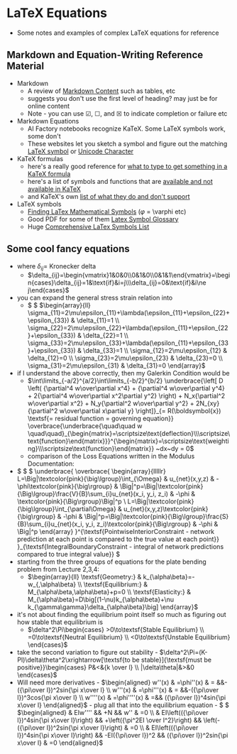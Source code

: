 # LaTeX Equations
- Some notes and examples of complex LaTeX equations for reference

## Markdown and Equation-Writing Reference Material
- Markdown
    - A review of [Markdown Content](https://aimlabs.us.lmco.com/content/new) such as tables, etc
    - suggests you don't use the first level of heading? may just be for online content
    - Note - you can use &#x2611;, &#x2610;, and &#x2612; to indicate completion or failure etc
- Markdown Equations
    - AI Factory notebooks recognize KaTeX. Some LaTeX symbols work, some don't
    - These websites let you sketch a symbol and figure out the matching [LaTeX symbol](http://detexify.kirelabs.org/classify.html) or [Unicode Character](http://shapecatcher.com/)
- KaTeX formulas
    - here's a really good reference for [what to type to get something in a KaTeX formula](https://katex.org/docs/supported.html)
    - here's a list of symbols and functions that are [available and not available in KaTeX](https://utensil-site.github.io/available-in-katex/)
    - and KaTeX's own [list of what they do and don't support](https://katex.org/docs/support_table.html)
- LaTeX symbols
    - [Finding LaTex Mathematical Symbols](https://tex.stackexchange.com/questions/14/how-to-look-up-a-symbol-or-identify-a-letter-from-a-math-alphabet-or-other-chara) ($\varphi$ = \varphi etc)
    - Good PDF for some of them [Latex Symbol Glossary](https://www.cmor-faculty.rice.edu/~heinken/latex/symbols.pdf)
    - Huge [Comprehensive LaTex Symbols List](http://mirrors.ctan.org/info/symbols/comprehensive/symbols-a4.pdf)

## Some cool fancy equations

- where $\delta_{ij}=$ Kronecker delta
    - $\delta_{ij}=\begin{vmatrix}1&0&0\\0&1&0\\0&1&1\end{vmatrix}=\begin{cases}\delta_{ij}=1&\text{if}&i=j\\\delta_{ij}=0&\text{if}&i\ne j\end{cases}$
- you can expand the general stress strain relation into
    - $ $
$\begin{array}{ll}
\sigma_{11}=2\mu\epsilon_{11}+\lambda(\epsilon_{11}+\epsilon_{22}+\epsilon_{33}) & \delta_{11}=1 \\
\sigma_{22}=2\mu\epsilon_{22}+\lambda(\epsilon_{11}+\epsilon_{22}+\epsilon_{33}) & \delta_{22}=1 \\
\sigma_{33}=2\mu\epsilon_{33}+\lambda(\epsilon_{11}+\epsilon_{33}+\epsilon_{33}) & \delta_{33}=1 \\
\sigma_{12}=2\mu\epsilon_{12}                                                    & \delta_{12}=0 \\
\sigma_{23}=2\mu\epsilon_{23}                                                    & \delta_{23}=0 \\
\sigma_{31}=2\mu\epsilon_{31}                                                    & \delta_{31}=0
\end{array}$
- if I understand the above correctly, then my Galerkin Condition would be
    - $\int\limits_{-a/2}^{a/2}\int\limits_{-b/2}^{b/2} \underbrace{\left[ D \left( {\partial^4 w\over\partial x^4} + {\partial^4 w\over\partial y^4} + 2{\partial^4 w\over\partial x^2\partial y^2} \right) + N_x{\partial^2 w\over\partial x^2} + N_y{\partial^2 w\over\partial y^2} + 2N_{xy}{\partial^2 w\over\partial x\partial y} \right]}_{= R(\boldsymbol{x}) \textsf{= residual function = governing equation}} \overbrace{\underbrace{\quad\quad w \quad\quad}_{\begin{matrix}=\scriptsize\text{deflection}\\\scriptsize\text{function}\end{matrix}}}^{\begin{matrix}=\scriptsize\text{weighting}\\\scriptsize\text{function}\end{matrix}} ~dx~dy = 0$
    - comparison of the Loss Equations written in the Modulus Documentation:
- $ $
$
\underbrace{
\overbrace{
\begin{array}{lllllr}
L=\Big|\textcolor{pink}{\big\lgroup}\int_{\Omega}         & u_{net}(x,y,z)                   & -\phi\textcolor{pink}{\big\rgroup} & \Big|^p=\Big|\textcolor{pink}{\Big\lgroup}\frac{V}{B}\sum_{i}u_{net}(x_i, y_i, z_i)                  & -\phi & \textcolor{pink}{\Big\rgroup}\Big|^p \\
L=\Big|\textcolor{pink}{\big\lgroup}\int_{\partial\Omega} & u_{net}(x,y,z)\textcolor{pink}{\big\rgroup} & -\phi                   & \Big|^p=\Big|\textcolor{pink}{\Big\lgroup}\frac{S}{B}\sum_{i}u_{net}(x_i, y_i, z_i)\textcolor{pink}{\Big\rgroup} & -\phi &                  \Big|^p
\end{array}
}^{\textsf{PointwiseInteriorConstraint - network prediction at each point is compared to the true value at each point}}
}_{\textsf{IntegralBoundaryConstraint  - integral of network predictions compared to true integral value}}
$
- starting from the three groups of equations for the plate bending problem from Lecture 2,3,4:
    - $\begin{array}{ll} \textsf{Geometry:} & k_{\alpha\beta}=-w_{,\alpha\beta} \\ \textsf{Equilibrium:} & M_{\alpha\beta,\alpha\beta}+p=0 \\ \textsf{Elasticity:} & M_{\alpha\beta}=D\big[(1-\nu)k_{\alpha\beta}+\nu k_{\gamma\gamma}\delta_{\alpha\beta}\big] \end{array}$
- it's not about finding the equilibrium point itself so much as figuring out how stable that equilibrium is
    - $\delta^2\Pi\begin{cases} >0\to\textsf{Stable Equilibrium} \\ =0\to\textsf{Neutral Equilibrium} \\ <0\to\textsf{Unstable Equilibrium} \end{cases}$
- take the second variation to figure out stability
        - $\delta^2\Pi=(K-Pl)\delta\theta^2\xrightarrow[\textsf{to be stable}]{\textsf{must be positive}}\begin{cases} P&<&{k \over l} \\ |\delta\theta|&>&0 \end{cases}$
- Will need more derivatives
        - $\begin{aligned} w''(x) & =\phi''(x)  & = &&-({\pi\over l})^2sin{\pi x\over l} \\ w'''(x) & =\phi'''(x)  & = &&-({\pi\over l})^3cos{\pi x\over l} \\ w''''(x) & =\phi''''(x)  & =&& ({\pi\over l})^4sin{\pi x\over l} \end{aligned}$
        - plug all that into the equilibrium equation
            - $ $
$\begin{aligned}
& EIw'''' && +N && w'' & =0 \\
& EI\left(({\pi\over l})^4sin{\pi x\over l}\right) && +\left({\pi^2EI \over l^2}\right) && \left(-({\pi\over l})^2sin{\pi x\over l}\right) & =0 \\
& EI\left(({\pi\over l})^4sin{\pi x\over l}\right) && -EI({\pi\over l})^2 && ({\pi\over l})^2sin{\pi x\over l} & =0
\end{aligned}$